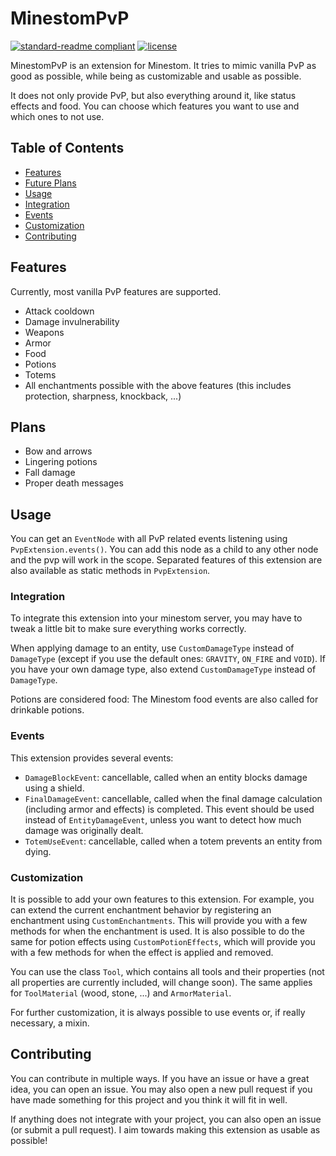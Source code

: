 # MinestomPvP

[![standard-readme compliant](https://img.shields.io/badge/readme%20style-standard-brightgreen.svg?style=flat-square)](https://github.com/RichardLitt/standard-readme)
[![license](https://img.shields.io/github/license/Bloepiloepi/MinestomPvP.svg?style=flat-square)](LICENSE)

MinestomPvP is an extension for Minestom.
It tries to mimic vanilla PvP as good as possible, while being as customizable and usable as possible.

It does not only provide PvP, but also everything around it, like status effects and food.
You can choose which features you want to use and which ones to not use.

## Table of Contents

- [Features](#features)
- [Future Plans](#plans)
- [Usage](#usage)
- [Integration](#integration)
- [Events](#events)
- [Customization](#customization)
- [Contributing](#contributing)

## Features

Currently, most vanilla PvP features are supported.

- Attack cooldown
- Damage invulnerability
- Weapons
- Armor
- Food
- Potions
- Totems
- All enchantments possible with the above features (this includes protection, sharpness, knockback, ...)

## Plans

- Bow and arrows
- Lingering potions
- Fall damage
- Proper death messages

## Usage

You can get an `EventNode` with all PvP related events listening using `PvpExtension.events()`.
You can add this node as a child to any other node and the pvp will work in the scope.
Separated features of this extension are also available as static methods in `PvpExtension`.

### Integration

To integrate this extension into your minestom server, you may have to tweak a little bit to make sure everything works correctly.

When applying damage to an entity, use `CustomDamageType` instead of `DamageType` (except if you use the default ones: `GRAVITY`, `ON_FIRE` and `VOID`).
If you have your own damage type, also extend `CustomDamageType` instead of `DamageType`.

Potions are considered food: The Minestom food events are also called for drinkable potions.

### Events

This extension provides several events:

- `DamageBlockEvent`: cancellable, called when an entity blocks damage using a shield.
- `FinalDamageEvent`: cancellable, called when the final damage calculation (including armor and effects) is completed. This event should be used instead of `EntityDamageEvent`, unless you want to detect how much damage was originally dealt.
- `TotemUseEvent`: cancellable, called when a totem prevents an entity from dying.

### Customization

It is possible to add your own features to this extension. For example, you can extend the current enchantment behavior by registering an enchantment using `CustomEnchantments`. This will provide you with a few methods for when the enchantment is used. It is also possible to do the same for potion effects using `CustomPotionEffects`, which will provide you with a few methods for when the effect is applied and removed.

You can use the class `Tool`, which contains all tools and their properties (not all properties are currently included, will change soon).
The same applies for `ToolMaterial` (wood, stone, ...) and `ArmorMaterial`.

For further customization, it is always possible to use events or, if really necessary, a mixin.

## Contributing

You can contribute in multiple ways.
If you have an issue or have a great idea, you can open an issue.
You may also open a new pull request if you have made something for this project and you think it will fit in well.

If anything does not integrate with your project, you can also open an issue (or submit a pull request).
I aim towards making this extension as usable as possible!
